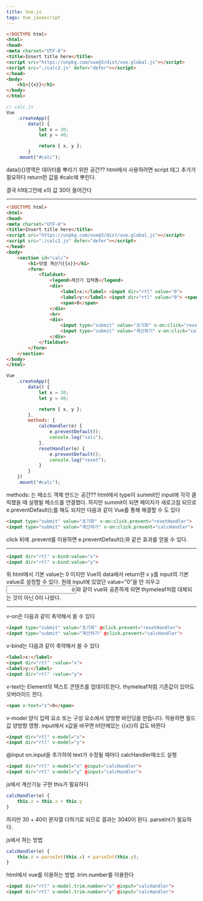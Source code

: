 ```yaml
---
title: Vue.js
tags: Vue javascript
---
```


```html
<!DOCTYPE html>
<html>
<head>
<meta charset="UTF-8">
<title>Insert title here</title>
<script src="https://unpkg.com/vue@3/dist/vue.global.js"></script>
<script src="./calc2.js" defer="defer"></script>
</head>
<body>
	<h1>{{x}}</h1>
</body>
</html>
```

```js
// calc.js
Vue
	.createApp({
		data() {
			let x = 30;
			let y = 40;

			return { x, y };
		}
	.mount("#calc");
```

data(){}영역은 데이터를 뿌리기 위한 공간??
html에서 사용하려면 script 태그 추가가 필요하다
return한 값을 #calc에 뿌린다.

결국 h1태그안에 x의 값 30이 들어간다

-------------------------------

```html
<!DOCTYPE html>
<html>
<head>
<meta charset="UTF-8">
<title>Insert title here</title>
<script src="https://unpkg.com/vue@3/dist/vue.global.js"></script>
<script src="./calc2.js" defer="defer"></script>
</head>
<body>
	<section id="calc">
		<h1>덧셈 계산기{{x}}</h1>
		<form>
			<fieldset>
				<legend>계산기 입력폼</legend>
				<div>
					<label>x:</label> <input dir="rtl" value="0">
					<label>y:</label> <input dir="rtl" value="0"> <span>=</span>
					<span>0</span>
				</div>
				<hr>
				<div>
					<input type="submit" value="초기화" v-on:click="resetHandler">
					<input type="submit" value="계산하기" v-on:click="calcHandler">
				</div>
			</fieldset>
		</form>
	</section>
</body>
</html>
```

```js
Vue
	.createApp({
		data() {
			let x = 30;
			let y = 40;

			return { x, y };
		},
		methods: {
			calcHandler(e) {
				e.preventDefault();
				console.log("calc");
			},
			resetHandler(e) {
				e.preventDefault();
				console.log("reset");
			}
		}
	})
	.mount("#calc");
```

methods: 는 메소드 객체 만드는 공간??
html에서 type이 summit인 input에 각각 클릭했을 때 실행될 메소드를 연결했다.
하지만 summit이 되면 페이지가 새로고침 되므로 e.preventDefault();를 해도 되지만 다음과 같이 Vue를 통해 해결할 수 도 있다

```html
<input type="submit" value="초기화" v-on:click.prevent="resetHandler">
<input type="submit" value="계산하기" v-on:click.prevent="calcHandler">
```
click 뒤에 .prevent를 이용하면 e.preventDefault();와 같은 효과를 얻을 수 있다.


--------------------------------


```html
<input dir="rtl" v-bind:value="x">
<input dir="rtl" v-bind:value="y">
```

위 html에서 기본 value는 0 이지만 Vue의 data에서 return한 x y를 input의 기본 value로 설정할 수 있다.
원래 input에 있었던 value="0"을 안 지우고 <input dir="rtl" value="0" v-bind:value="y">와 같이 vue와 공존하게 되면
thymeleaf처럼 대체되는 것이 아닌 0이 나왔다.

--------------------------------------


v-on은 다음과 같이 축약해서 쓸 수 있다

```html
<input type="submit" value="초기화" @click.prevent="resetHandler">
<input type="submit" value="계산하기" @click.prevent="calcHandler">
```

v-bind는 다음과 같이 축약해서 쓸 수 있다

```html
<label>x:</label>
<input dir="rtl" :value="x">
<label>y:</label>
<input dir="rtl" :value="y">
```

v-text는 Element의 텍스트 콘텐츠를 업데이트한다. thymeleaf처럼 기존값이 있어도 오버라이드 한다.

```html
<span v-text="z">0</span>
```

v-model 양식 입력 요소 또는 구성 요소에서 양방향 바인딩을 만듭니다. 적용하면 필드값 양방향 영향.
input에서 x값을 바꾸면 h1안에있는 {{x}}의 값도 바뀐다

```html
<input dir="rtl" v-model="x">
<input dir="rtl" v-model="y">
```

@input on.input을 추가하여 text가 수정될 때마다 calcHandler메소드 실행

```html
<input dir="rtl" v-model="x" @input="calcHandler">
<input dir="rtl" v-model="y" @input="calcHandler">
```

js에서 계산기능 구현 this가 필요하다

```js
calcHandler(e) {
	this.z = this.x + this.y
}
```

하지만 30 + 40이 문자열 더하기로 되므로 결과는 3040이 된다. parseInt가 필요하다.

js에서 하는 방법

```js
calcHandler(e) {
	this.z = parseInt(this.x) + parseInt(this.y);
}
```

html에서 vue를 이용하는 방법
.trim.number를 이용한다

```html
<input dir="rtl" v-model.trim.number="x" @input="calcHandler"> 
<input dir="rtl" v-model.trim.number="y" @input="calcHandler">
```

